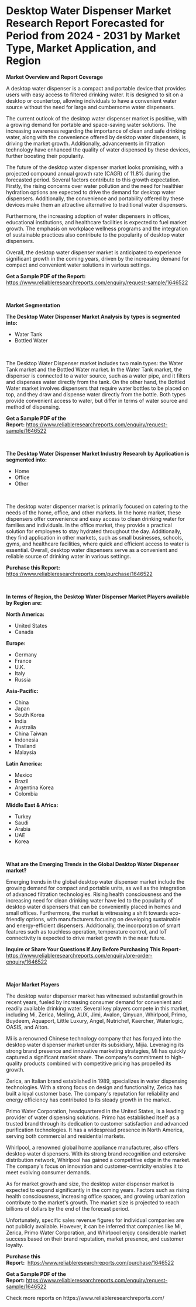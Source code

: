 <p><h1>Desktop Water Dispenser Market Research Report Forecasted for Period from 2024 -  2031 by Market Type, Market Application, and Region</h1></p><p><strong>Market Overview and Report Coverage</strong></p>
<p><p>A desktop water dispenser is a compact and portable device that provides users with easy access to filtered drinking water. It is designed to sit on a desktop or countertop, allowing individuals to have a convenient water source without the need for large and cumbersome water dispensers.</p><p>The current outlook of the desktop water dispenser market is positive, with a growing demand for portable and space-saving water solutions. The increasing awareness regarding the importance of clean and safe drinking water, along with the convenience offered by desktop water dispensers, is driving the market growth. Additionally, advancements in filtration technology have enhanced the quality of water dispensed by these devices, further boosting their popularity.</p><p>The future of the desktop water dispenser market looks promising, with a projected compound annual growth rate (CAGR) of 11.8% during the forecasted period. Several factors contribute to this growth expectation. Firstly, the rising concerns over water pollution and the need for healthier hydration options are expected to drive the demand for desktop water dispensers. Additionally, the convenience and portability offered by these devices make them an attractive alternative to traditional water dispensers.</p><p>Furthermore, the increasing adoption of water dispensers in offices, educational institutions, and healthcare facilities is expected to fuel market growth. The emphasis on workplace wellness programs and the integration of sustainable practices also contribute to the popularity of desktop water dispensers.</p><p>Overall, the desktop water dispenser market is anticipated to experience significant growth in the coming years, driven by the increasing demand for compact and convenient water solutions in various settings.</p></p>
<p><strong>Get a Sample PDF of the Report:</strong> <a href="https://www.reliableresearchreports.com/enquiry/request-sample/1646522">https://www.reliableresearchreports.com/enquiry/request-sample/1646522</a></p>
<p>&nbsp;</p>
<p><strong>Market Segmentation</strong></p>
<p><strong>The Desktop Water Dispenser Market Analysis by types is segmented into:</strong></p>
<p><ul><li>Water Tank</li><li>Bottled Water</li></ul></p>
<p>&nbsp;</p>
<p><p>The Desktop Water Dispenser market includes two main types: the Water Tank market and the Bottled Water market. In the Water Tank market, the dispenser is connected to a water source, such as a water pipe, and it filters and dispenses water directly from the tank. On the other hand, the Bottled Water market involves dispensers that require water bottles to be placed on top, and they draw and dispense water directly from the bottle. Both types provide convenient access to water, but differ in terms of water source and method of dispensing.</p></p>
<p><strong>Get a Sample PDF of the Report:</strong>&nbsp;<a href="https://www.reliableresearchreports.com/enquiry/request-sample/1646522">https://www.reliableresearchreports.com/enquiry/request-sample/1646522</a></p>
<p>&nbsp;</p>
<p><strong>The Desktop Water Dispenser Market Industry Research by Application is segmented into:</strong></p>
<p><ul><li>Home</li><li>Office</li><li>Other</li></ul></p>
<p>&nbsp;</p>
<p><p>The desktop water dispenser market is primarily focused on catering to the needs of the home, office, and other markets. In the home market, these dispensers offer convenience and easy access to clean drinking water for families and individuals. In the office market, they provide a practical solution for employees to stay hydrated throughout the day. Additionally, they find application in other markets, such as small businesses, schools, gyms, and healthcare facilities, where quick and efficient access to water is essential. Overall, desktop water dispensers serve as a convenient and reliable source of drinking water in various settings.</p></p>
<p><strong>Purchase this Report:</strong>&nbsp; <a href="https://www.reliableresearchreports.com/purchase/1646522">https://www.reliableresearchreports.com/purchase/1646522</a></p>
<p>&nbsp;</p>
<p><strong>In terms of Region, the Desktop Water Dispenser Market Players available by Region are:</strong></p>
<p>
    <p> <strong> North America: </strong>
        <ul>
            <li>United States</li>
            <li>Canada</li>
        </ul>
        </p> 
    <p> <strong> Europe: </strong>
        <ul>
            <li>Germany</li>
            <li>France</li>
            <li>U.K.</li>
            <li>Italy</li>
            <li>Russia</li>
        </ul>
        </p> 
    <p> <strong> Asia-Pacific: </strong>
        <ul>
            <li>China</li>
            <li>Japan</li>
            <li>South Korea</li>
            <li>India</li>
            <li>Australia</li>
            <li>China Taiwan</li>
            <li>Indonesia</li>
            <li>Thailand</li>
            <li>Malaysia</li>
        </ul>
        </p> 
    <p> <strong> Latin America: </strong>
        <ul>
            <li>Mexico</li>
            <li>Brazil</li>
            <li>Argentina Korea</li>
            <li>Colombia</li>
        </ul>
        </p> 
    <p> <strong> Middle East & Africa: </strong>
        <ul>
            <li>Turkey</li>
            <li>Saudi</li>
            <li>Arabia</li>
            <li>UAE</li>
            <li>Korea</li>
        </ul>
    </p>
    </p>
<p>&nbsp;</p>
<p><strong>What are the Emerging Trends in the Global Desktop Water Dispenser market?</strong></p>
<p><p>Emerging trends in the global desktop water dispenser market include the growing demand for compact and portable units, as well as the integration of advanced filtration technologies. Rising health consciousness and the increasing need for clean drinking water have led to the popularity of desktop water dispensers that can be conveniently placed in homes and small offices. Furthermore, the market is witnessing a shift towards eco-friendly options, with manufacturers focusing on developing sustainable and energy-efficient dispensers. Additionally, the incorporation of smart features such as touchless operation, temperature control, and IoT connectivity is expected to drive market growth in the near future.</p></p>
<p><strong>Inquire or Share Your Questions If Any Before Purchasing This Report</strong>- <a href="https://www.reliableresearchreports.com/enquiry/pre-order-enquiry/1646522">https://www.reliableresearchreports.com/enquiry/pre-order-enquiry/1646522</a></p>
<p>&nbsp;</p>
<p><strong>Major Market Players</strong></p>
<p><p>The desktop water dispenser market has witnessed substantial growth in recent years, fueled by increasing consumer demand for convenient and readily available drinking water. Several key players compete in this market, including Mi, Zerica, Meiling, AUX, Jimi, Avalon, Qinyuan, Whirlpool, Primo, Buydeem, Aquaport, Little Luxury, Angel, Nutrichef, Kaercher, Waterlogic, OASIS, and Alton.</p><p>Mi is a renowned Chinese technology company that has forayed into the desktop water dispenser market under its subsidiary, Mijia. Leveraging its strong brand presence and innovative marketing strategies, Mi has quickly captured a significant market share. The company's commitment to high-quality products combined with competitive pricing has propelled its growth.</p><p>Zerica, an Italian brand established in 1989, specializes in water dispensing technologies. With a strong focus on design and functionality, Zerica has built a loyal customer base. The company's reputation for reliability and energy efficiency has contributed to its steady growth in the market.</p><p>Primo Water Corporation, headquartered in the United States, is a leading provider of water dispensing solutions. Primo has established itself as a trusted brand through its dedication to customer satisfaction and advanced purification technologies. It has a widespread presence in North America, serving both commercial and residential markets.</p><p>Whirlpool, a renowned global home appliance manufacturer, also offers desktop water dispensers. With its strong brand recognition and extensive distribution network, Whirlpool has gained a competitive edge in the market. The company's focus on innovation and customer-centricity enables it to meet evolving consumer demands.</p><p>As for market growth and size, the desktop water dispenser market is expected to expand significantly in the coming years. Factors such as rising health consciousness, increasing office spaces, and growing urbanization contribute to the market's growth. The market size is projected to reach billions of dollars by the end of the forecast period.</p><p>Unfortunately, specific sales revenue figures for individual companies are not publicly available. However, it can be inferred that companies like Mi, Zerica, Primo Water Corporation, and Whirlpool enjoy considerable market success based on their brand reputation, market presence, and customer loyalty.</p></p>
<p><strong>Purchase this Report:</strong>&nbsp;&nbsp;<a href="https://www.reliableresearchreports.com/purchase/1646522">https://www.reliableresearchreports.com/purchase/1646522</a></p>
<p></p>
<p><strong>Get a Sample PDF of the Report:</strong>&nbsp;<a href="https://www.reliableresearchreports.com/enquiry/request-sample/1646522">https://www.reliableresearchreports.com/enquiry/request-sample/1646522</a></p>
<p>Check more reports on https://www.reliableresearchreports.com/</p>